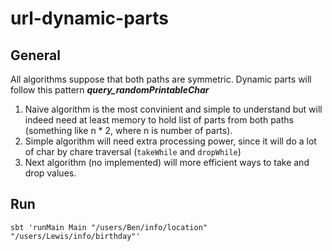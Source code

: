 # url-dynamic-parts

## General
All algorithms suppose that both paths are symmetric.
Dynamic parts will follow this pattern ***query_randomPrintableChar***

1. Naive algorithm is the most convinient and simple to understand but will indeed need at least memory to hold list of parts from both paths (something like n * 2, where n is number of parts).
1. Simple algorithm will need extra processing power, since it will do a lot of char by chare traversal (`takeWhile` and `dropWhile`)
1. Next algorithm (no implemented) will more efficient ways to take and drop values.

## Run
```shell
sbt 'runMain Main "/users/Ben/info/location" "/users/Lewis/info/birthday"'
```